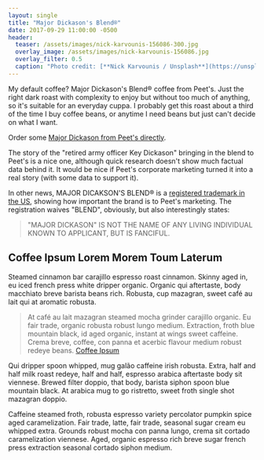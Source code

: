 ```yaml
---
layout: single
title: "Major Dickason's Blend®"
date: 2017-09-29 11:00:00 -0500
header:
  teaser: /assets/images/nick-karvounis-156086-300.jpg
  overlay_image: /assets/images/nick-karvounis-156086.jpg
  overlay_filter: 0.5
  caption: "Photo credit: [**Nick Karvounis / Unsplash**](https://unsplash.com)"
---
```


My default coffee? Major Dickason's Blend® coffee from Peet's. Just the right dark roast with complexity to enjoy but without too much of anything, so it's suitable for an everyday cuppa. I probably get this roast about a third of the time I buy coffee beans, or anytime I need beans but just can't decide on what I want.

Order some [Major Dickason from Peet's directly](https://www.peets.com/major-dickason-s-blend.html).

The story of the "retired army officer Key Dickason" bringing in the blend to Peet's is a nice one, although quick research doesn't show much factual data behind it.  It would be nice if Peet's corporate marketing turned it into a real story (with some data to support it).

In other news, MAJOR DICAKSON'S BLEND® is a [registered trademark in the US](https://tsdr.uspto.gov/#caseNumber=72397592&caseType=SERIAL_NO&searchType=statusSearch), showing how important the brand is to Peet's marketing.  The registration waives "BLEND", obviously, but also interestingly states:

> "MAJOR DICKASON" IS NOT THE NAME OF ANY LIVING INDIVIDUAL KNOWN TO APPLICANT, BUT IS FANCIFUL.

## Coffee Ipsum Lorem Morem Toum Laterum

Steamed cinnamon bar carajillo espresso roast cinnamon. Skinny aged in, eu iced french press white dripper organic. Organic qui aftertaste, body macchiato breve barista beans rich. Robusta, cup mazagran, sweet café au lait qui at aromatic robusta.

> At café au lait mazagran steamed mocha grinder carajillo organic. Eu fair trade, organic robusta robust lungo medium. Extraction, froth blue mountain black, id aged organic, instant at wings sweet caffeine. Crema breve, coffee, con panna et acerbic flavour medium robust redeye beans.
> [Coffee Ipsum](http://coffeeipsum.com/)

Qui dripper spoon whipped, mug galão caffeine irish robusta. Extra, half and half milk roast redeye, half and half, espresso arabica aftertaste body sit viennese. Brewed filter doppio, that body, barista siphon spoon blue mountain black. At arabica mug to go ristretto, sweet froth single shot mazagran doppio.

Caffeine steamed froth, robusta espresso variety percolator pumpkin spice aged caramelization. Fair trade, latte, fair trade, seasonal sugar cream eu whipped extra. Grounds robust mocha con panna lungo, crema sit cortado caramelization viennese. Aged, organic espresso rich breve sugar french press extraction seasonal cortado siphon medium.

